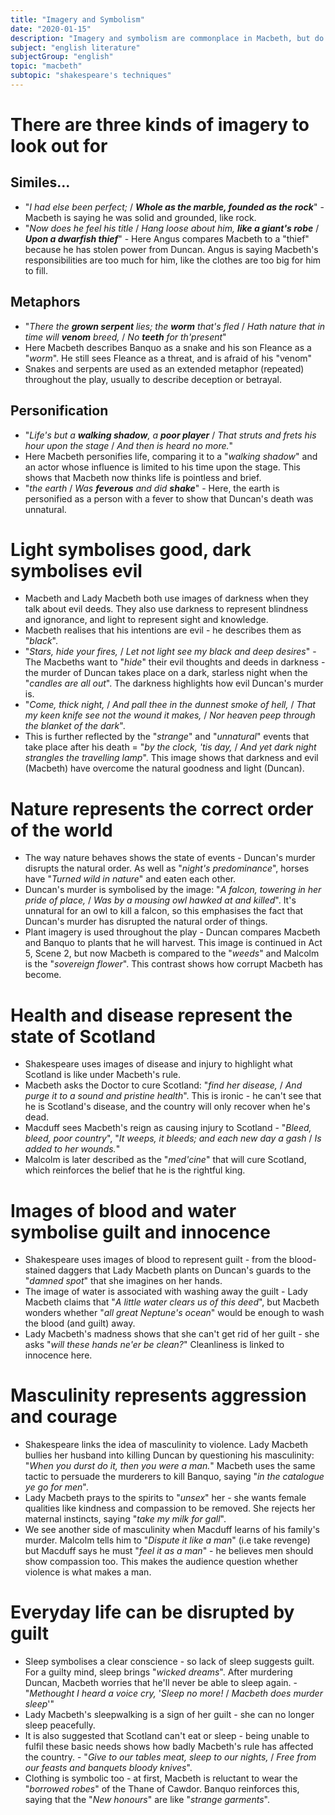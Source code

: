 ```yaml
---
title: "Imagery and Symbolism"
date: "2020-01-15"
description: "Imagery and symbolism are commonplace in Macbeth, but do you know why they're used?"
subject: "english literature"
subjectGroup: "english"
topic: "macbeth"
subtopic: "shakespeare's techniques"
---
```


# There are three kinds of imagery to look out for

## Similes...

- "_I had else been perfect;_ / **_Whole as the marble, founded as the rock_**" - Macbeth is saying he was solid and grounded, like rock.
- "_Now does he feel his title_ / _Hang loose about him, **like a giant's robe**_ / **_Upon a dwarfish thief_**" - Here Angus compares Macbeth to a "thief" because he has stolen power from Duncan. Angus is saying Macbeth's responsibilities are too much for him, like the clothes are too big for him to fill.

## Metaphors

- "_There the **grown serpent** lies; the **worm** that's fled_ / _Hath nature that in time will **venom** breed,_ / _No **teeth** for th'present_"
- Here Macbeth describes Banquo as a snake and his son Fleance as a "_worm_". He still sees Fleance as a threat, and is afraid of his "venom"
- Snakes and serpents are used as an extended metaphor (repeated) throughout the play, usually to describe deception or betrayal.

## Personification

- "_Life's but a **walking shadow**, a **poor player**_ / _That struts and frets his hour upon the stage_ / _And then is heard no more._"
- Here Macbeth personifies life, comparing it to a "_walking shadow_" and an actor whose influence is limited to his time upon the stage. This shows that Macbeth now thinks life is pointless and brief.
- "_the earth_ / _Was **feverous** and did **shake**_" - Here, the earth is personified as a person with a fever to show that Duncan's death was unnatural.

# Light symbolises good, dark symbolises evil

- Macbeth and Lady Macbeth both use images of darkness when they talk about evil deeds. They also use darkness to represent blindness and ignorance, and light to represent sight and knowledge.
- Macbeth realises that his intentions are evil - he describes them as "_black_".
- "_Stars, hide your fires,_ / _Let not light see my black and deep desires_" - The Macbeths want to "_hide_" their evil thoughts and deeds in darkness - the murder of Duncan takes place on a dark, starless night when the "_candles are all out_". The darkness highlights how evil Duncan's murder is.
- "_Come, thick night,_ / _And pall thee in the dunnest smoke of hell,_ / _That my keen knife see not the wound it makes,_ / _Nor heaven peep through the blanket of the dark_".
- This is further reflected by the "_strange_" and "_unnatural_" events that take place after his death = "_by the clock, 'tis day,_ / _And yet dark night strangles the travelling lamp_". This image shows that darkness and evil (Macbeth) have overcome the natural goodness and light (Duncan).

# Nature represents the correct order of the world

- The way nature behaves shows the state of events - Duncan's murder disrupts the natural order. As well as "_night's predominance_", horses have "_Turned wild in nature_" and eaten each other.
- Duncan's murder is symbolised by the image: "_A falcon, towering in her pride of place,_ / _Was by a mousing owl hawked at and killed_". It's unnatural for an owl to kill a falcon, so this emphasises the fact that Duncan's murder has disrupted the natural order of things.
- Plant imagery is used throughout the play - Duncan compares Macbeth and Banquo to plants that he will harvest. This image is continued in Act 5, Scene 2, but now Macbeth is compared to the "_weeds_" and Malcolm is the "_sovereign flower_". This contrast shows how corrupt Macbeth has become.

# Health and disease represent the state of Scotland

- Shakespeare uses images of disease and injury to highlight what Scotland is like under Macbeth's rule.
- Macbeth asks the Doctor to cure Scotland: "_find her disease,_ / _And purge it to a sound and pristine health_". This is ironic - he can't see that he is Scotland's disease, and the country will only recover when he's dead.
- Macduff sees Macbeth's reign as causing injury to Scotland - "_Bleed, bleed, poor country_", "_It weeps, it bleeds; and each new day a gash_ / _Is added to her wounds._"
- Malcolm is later described as the "_med'cine_" that will cure Scotland, which reinforces the belief that he is the rightful king.

# Images of blood and water symbolise guilt and innocence

- Shakespeare uses images of blood to represent guilt - from the blood-stained daggers that Lady Macbeth plants on Duncan's guards to the "_damned spot_" that she imagines on her hands.
- The image of water is associated with washing away the guilt - Lady Macbeth claims that "_A little water clears us of this deed_", but Macbeth wonders whether "_all great Neptune's ocean_" would be enough to wash the blood (and guilt) away.
- Lady Macbeth's madness shows that she can't get rid of her guilt - she asks "_will these hands ne'er be clean?_" Cleanliness is linked to innocence here.

# Masculinity represents aggression and courage

- Shakespeare links the idea of masculinity to violence. Lady Macbeth bullies her husband into killing Duncan by questioning his masculinity: "_When you durst do it, then you were a man._" Macbeth uses the same tactic to persuade the murderers to kill Banquo, saying "_in the catalogue ye go for men_".
- Lady Macbeth prays to the spirits to "_unsex_" her - she wants female qualities like kindness and compassion to be removed. She rejects her maternal instincts, saying "_take my milk for gall_".
- We see another side of masculinity when Macduff learns of his family's murder. Malcolm tells him to "_Dispute it like a man_" (i.e take revenge) but Macduff says he must "_feel it as a man_" - he believes men should show compassion too. This makes the audience question whether violence is what makes a man.

# Everyday life can be disrupted by guilt

- Sleep symbolises a clear conscience - so lack of sleep suggests guilt. For a guilty mind, sleep brings "_wicked dreams_". After murdering Duncan, Macbeth worries that he'll never be able to sleep again. - "_Methought I heard a voice cry,_ '_Sleep no more!_ / _Macbeth does murder sleep_'"
- Lady Macbeth's sleepwalking is a sign of her guilt - she can no longer sleep peacefully.
- It is also suggested that Scotland can't eat or sleep - being unable to fulfil these basic needs shows how badly Macbeth's rule has affected the country. - "_Give to our tables meat, sleep to our nights,_ / _Free from our feasts and banquets bloody knives_".
- Clothing is symbolic too - at first, Macbeth is reluctant to wear the "_borrowed robes_" of the Thane of Cawdor. Banquo reinforces this, saying that the "_New honours_" are like "_strange garments_".
